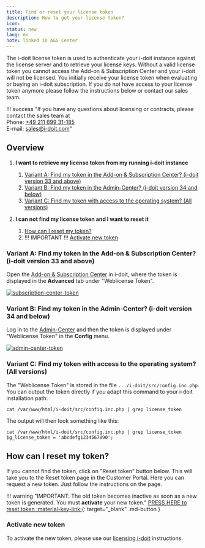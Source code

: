 ```yaml
---
title: Find or reset your license token
description: How to get your license token?
icon:
status: new
lang: en
note: linked in A&S Center
---
```


The i-doit license token is used to authenticate your i-doit instance against the license server and to retrieve your license keys. Without a valid license token you cannot access the Add-on & Subscription Center and your i-doit will not be licensed. You initially receive your license token when evaluating or buying an i-doit subscription. If you do not have access to your license token anymore please follow the instructions below or contact our sales team.

!!! success "If you have any questions about licensing or contracts, please contact the sales team at <br>Phone: [+49 211 699 31-185](tel:+4921169931185) <br>E-mail: [sales@i-doit.com](mailto:sales@i-doit.com)"

## Overview

1. **I want to retrieve my license token from my running i-doit instance**

    1. [Variant A: Find my token in the Add-on & Subscription Center? (i-doit version 33 and above)](#variant-a-find-my-token-in-the-add-on--subscription-center-i-doit-version-33-and-above)
    2. [Variant B: Find my token in the Admin-Center? (i-doit version 34 and below)](#variant-b-find-my-token-in-the-admin-center-i-doit-version-34-and-below)
    3. [Variant C: Find my token with access to the operating system? (All versions)](#variant-c-find-my-token-with-access-to-the-operating-system-all-versions)

2. **I can not find my license token and I want to reset it**

    1. [How can I reset my token?](#how-can-i-reset-my-token)
    2. \!\!\! IMPORTANT \!\!\! [Activate new token](#activate-new-token)

### Variant A: Find my token in the Add-on & Subscription Center? (i-doit version 33 and above)

Open the [Add-on & Subscription Center](add-on-and-subscription-center.md) in i-doit, where the token is displayed in the **Advanced** tab under "Weblicense Token".

[![subscription-center-token](../assets/images/en/system-administration/reset-token/addon-subscription-center.png)](../assets/images/en/system-administration/reset-token/addon-subscription-center.png)

### Variant B: Find my token in the Admin-Center? (i-doit version 34 and below)

Log in to the [Admin-Center](admin-center.md) and then the token is displayed under "Weblicense Token" in the **Config** menu.

[![admin-center-token](../assets/images/en/system-administration/reset-token//admin-center.png)](../assets/images/en/system-administration/reset-token//admin-center.png)

### Variant C: Find my token with access to the operating system? (All versions)

The "Weblicense Token" is stored in the file `.../i-doit/src/config.inc.php`. You can output the token directly if you adapt this command to your i-doit installation path:

```shell
cat /var/www/html/i-doit/src/config.inc.php | grep license_token
```

The output will then look something like this:

```shell
cat /var/www/html/i-doit/src/config.inc.php | grep license_token
$g_license_token = 'abcdefg1234567890';
```

## How can I reset my token?

If you cannot find the token, click on "Reset token" button below. This will take you to the Reset token page in the Customer Portal. Here you can request a new token. Just follow the instructions on the page.

!!! warning "IMPORTANT: The old token becomes inactive as soon as a new token is generated. You must **activate** your new token."
    [PRESS HERE to reset token :material-key-link:](https://center.i-doit.com/portal/reset-token){: target="_blank" .md-button }

### Activate new token

To activate the new token, please use our [licensing i-doit](../maintenance-and-operation/licensing.md) instructions.
